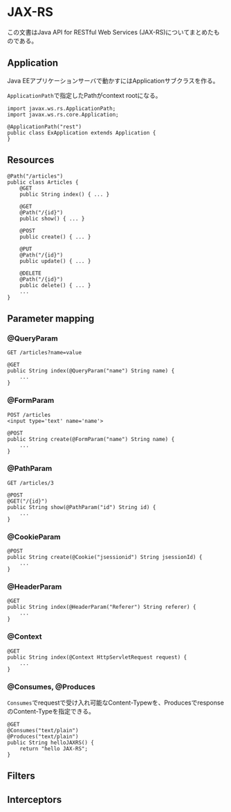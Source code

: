 # JAX-RS
この文書はJava API for RESTful Web Services (JAX-RS)についてまとめたものである。

## Application
Java EEアプリケーションサーバで動かすにはApplicationサブクラスを作る。

`ApplicationPath`で指定したPathがcontext rootになる。

    import javax.ws.rs.ApplicationPath;
    import javax.ws.rs.core.Application;
    
    @ApplicationPath("rest")
    public class ExApplication extends Application {
    }

## Resources

    @Path("/articles")
    public class Articles {
        @GET
        public String index() { ... }
        
        @GET
        @Path("/{id}")
        public show() { ... }
        
        @POST
        public create() { ... }
        
        @PUT
        @Path("/{id}")
        public update() { ... }
        
        @DELETE
        @Path("/{id}")
        public delete() { ... }
        ...
    }

## Parameter mapping
### @QueryParam

    GET /articles?name=value
    
    @GET
    public String index(@QueryParam("name") String name) {
        ...
    }

### @FormParam

    POST /articles
    <input type='text' name='name'>
    
    @POST
    public String create(@FormParam("name") String name) {
        ...
    }

### @PathParam

    GET /articles/3
    
    @POST
    @GET("/{id}")
    public String show(@PathParam("id") String id) {
        ...
    }

### @CookieParam

    @POST
    public String create(@Cookie("jsessionid") String jsessionId) {
        ...
    }

### @HeaderParam

    @GET
    public String index(@HeaderParam("Referer") String referer) {
        ...
    }

### @Context

    @GET
    public String index(@Context HttpServletRequest request) {
        ...
    }

### @Consumes, @Produces
`Consumes`でrequestで受け入れ可能なContent-Typewを、ProducesでresponseのContent-Typeを指定できる。

    @GET
    @Consumes("text/plain")
    @Produces("text/plain")
    public String helloJAXRS() {
        return "hello JAX-RS";
    }

## Filters
## Interceptors
